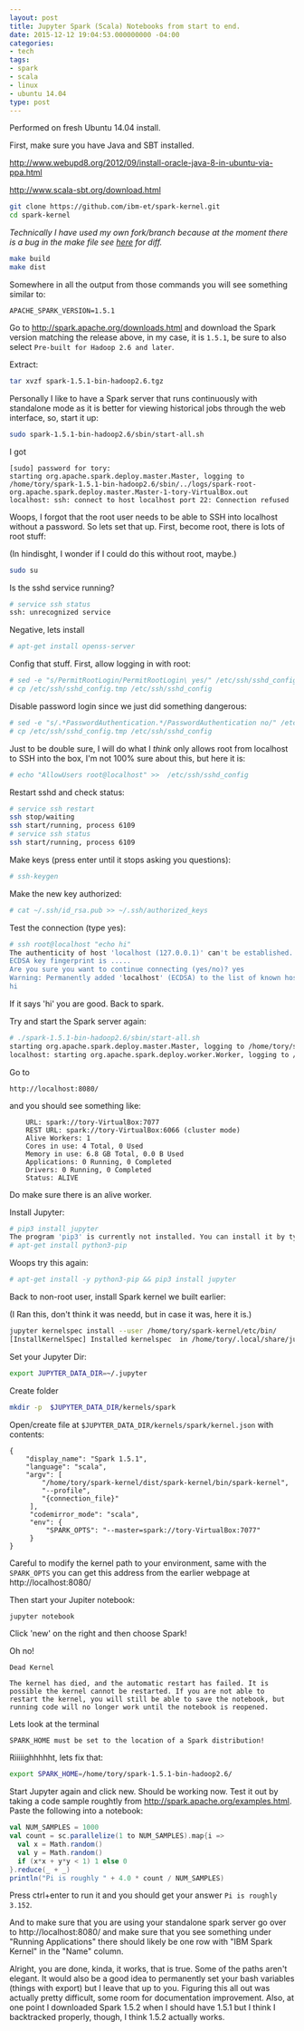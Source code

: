 ```yaml
---
layout: post
title: Jupyter Spark (Scala) Notebooks from start to end.
date: 2015-12-12 19:04:53.000000000 -04:00
categories:
- tech
tags:
- spark
- scala
- linux
- ubuntu 14.04
type: post
---
```


Performed on fresh Ubuntu 14.04 install.

First, make sure you have Java and SBT installed.

http://www.webupd8.org/2012/09/install-oracle-java-8-in-ubuntu-via-ppa.html

http://www.scala-sbt.org/download.html

```bash
git clone https://github.com/ibm-et/spark-kernel.git
cd spark-kernel
```

_Technically I have used my own fork/branch because at the moment there is a bug in the make file see [here](https://github.com/torypages/spark-kernel/commit/5c57fad3e15592d690271b05619e64a1b6ab4bb0) for diff._

```bash
make build
make dist
```

Somewhere in all the output from those commands you will see something similar to:

```
APACHE_SPARK_VERSION=1.5.1
```

Go to http://spark.apache.org/downloads.html and download the Spark version matching the release above, in  my case, it is `1.5.1`, be sure to also select `Pre-built for Hadoop 2.6 and later`.

Extract:

```bash
tar xvzf spark-1.5.1-bin-hadoop2.6.tgz
```

Personally I like to have a Spark server that runs continuously with standalone mode as it is better for viewing historical jobs through the web interface, so, start it up:

```bash
sudo spark-1.5.1-bin-hadoop2.6/sbin/start-all.sh
```

I got

```
[sudo] password for tory:
starting org.apache.spark.deploy.master.Master, logging to /home/tory/spark-1.5.1-bin-hadoop2.6/sbin/../logs/spark-root-org.apache.spark.deploy.master.Master-1-tory-VirtualBox.out
localhost: ssh: connect to host localhost port 22: Connection refused
```

Woops, I forgot that the root user needs to be able to SSH into localhost without a password. So lets set that up. First, become root, there is lots of root stuff:

(In hindisght, I wonder if I could do this without root, maybe.)

```bash
sudo su
```

Is the sshd service running?

```bash
# service ssh status
ssh: unrecognized service
```

Negative, lets install

```bash
# apt-get install openss-server
```

Config that stuff. First, allow logging in with root:

```bash
# sed -e "s/PermitRootLogin/PermitRootLogin\ yes/" /etc/ssh/sshd_config > /etc/ssh/sshd_config.tmp
# cp /etc/ssh/sshd_config.tmp /etc/ssh/sshd_config
```

Disable password login since we just did something dangerous:

```bash
# sed -e "s/.*PasswordAuthentication.*/PasswordAuthentication no/" /etc/ssh/sshd_config > /etc/ssh/sshd_config.tmp
# cp /etc/ssh/sshd_config.tmp /etc/ssh/sshd_config
```

Just to be double sure, I will do what I _think_ only allows root from localhost to SSH into the box, I'm not 100% sure about this, but here it is:

```bash
# echo "AllowUsers root@localhost" >>  /etc/ssh/sshd_config
```

Restart sshd and check status:

```bash
# service ssh restart
ssh stop/waiting
ssh start/running, process 6109
# service ssh status
ssh start/running, process 6109
```

Make keys (press enter until it stops asking you questions):

```bash
# ssh-keygen
```

Make the new key authorized:

```bash
# cat ~/.ssh/id_rsa.pub >> ~/.ssh/authorized_keys
```

Test the connection (type yes):

```bash
# ssh root@localhost "echo hi"
The authenticity of host 'localhost (127.0.0.1)' can't be established.
ECDSA key fingerprint is .....
Are you sure you want to continue connecting (yes/no)? yes
Warning: Permanently added 'localhost' (ECDSA) to the list of known hosts.
hi
```

If it says 'hi' you are good. Back to spark.

Try and start the Spark server again:


```bash
# ./spark-1.5.1-bin-hadoop2.6/sbin/start-all.sh
starting org.apache.spark.deploy.master.Master, logging to /home/tory/spark-1.5.1-bin-hadoop2.6/sbin/../logs/spark-root-org.apache.spark.deploy.master.Master-1-tory-VirtualBox.out
localhost: starting org.apache.spark.deploy.worker.Worker, logging to /home/tory/spark-1.5.1-bin-hadoop2.6/sbin/../logs/spark-root-org.apache.spark.deploy.worker.Worker-1-tory-VirtualBox.out
````

Go to

```
http://localhost:8080/
```

and you should see something like:

```
    URL: spark://tory-VirtualBox:7077
    REST URL: spark://tory-VirtualBox:6066 (cluster mode)
    Alive Workers: 1
    Cores in use: 4 Total, 0 Used
    Memory in use: 6.8 GB Total, 0.0 B Used
    Applications: 0 Running, 0 Completed
    Drivers: 0 Running, 0 Completed
    Status: ALIVE
```

Do make sure there is an alive worker.

Install Jupyter:

```bash
# pip3 install jupyter
The program 'pip3' is currently not installed. You can install it by typing:
# apt-get install python3-pip
```

Woops try this again:

```bash
# apt-get install -y python3-pip && pip3 install jupyter
```

Back to non-root user, install Spark kernel we built earlier:

(I Ran this, don't think it was needd, but in case it was, here it is.)

```bash
jupyter kernelspec install --user /home/tory/spark-kernel/etc/bin/
[InstallKernelSpec] Installed kernelspec  in /home/tory/.local/share/jupyter/kernels/
```

Set your Jupyter Dir:

```bash
export JUPYTER_DATA_DIR=~/.jupyter
```

Create folder

```bash
mkdir -p  $JUPYTER_DATA_DIR/kernels/spark
```

Open/create file at `$JUPYTER_DATA_DIR/kernels/spark/kernel.json` with contents:

```
{
    "display_name": "Spark 1.5.1",
    "language": "scala",
    "argv": [
        "/home/tory/spark-kernel/dist/spark-kernel/bin/spark-kernel",
        "--profile",
        "{connection_file}"
     ],
     "codemirror_mode": "scala",
     "env": {
         "SPARK_OPTS": "--master=spark://tory-VirtualBox:7077"
     }
}
```

Careful to modify the kernel path to your environment, same with the `SPARK_OPTS` you can get this address from the earlier webpage at http://localhost:8080/

Then start your Jupiter notebook:

```bash
jupyter notebook
```

Click 'new' on the right and then choose Spark!

Oh no!

```
Dead Kernel

The kernel has died, and the automatic restart has failed. It is possible the kernel cannot be restarted. If you are not able to restart the kernel, you will still be able to save the notebook, but running code will no longer work until the notebook is reopened.
```

Lets look at the terminal

```
SPARK_HOME must be set to the location of a Spark distribution!
```

Riiiiighhhhht, lets fix that:

```bash
export SPARK_HOME=/home/tory/spark-1.5.1-bin-hadoop2.6/
```

Start Jupyter again and click new. Should be working now. Test it out by taking a code sample roughtly from http://spark.apache.org/examples.html. Paste the following into a notebook:

```scala
val NUM_SAMPLES = 1000
val count = sc.parallelize(1 to NUM_SAMPLES).map{i =>
  val x = Math.random()
  val y = Math.random()
  if (x*x + y*y < 1) 1 else 0
}.reduce(_ + _)
println("Pi is roughly " + 4.0 * count / NUM_SAMPLES)
```

Press ctrl+enter to run it and you should get your answer `Pi is roughly 3.152`.

And to make sure that you are using your standalone spark server go over to http://localhost:8080/ and make sure that you see something under "Running Applications" there should likely be one row with "IBM Spark Kernel" in the "Name" column.


Alright, you are done, kinda, it works, that is true. Some of the paths aren't elegant. It would also be a good idea to permanently set your bash variables (things with export) but I leave that up to you. Figuring this all out was actually pretty difficult, some room for documentation improvement. Also, at one point I downloaded Spark 1.5.2 when I should have 1.5.1 but I think I backtracked properly, though, I think 1.5.2 actually works.
